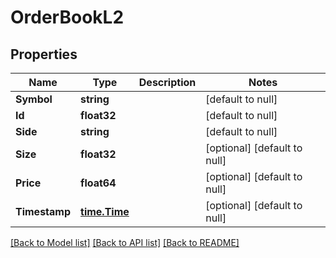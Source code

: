 # OrderBookL2

## Properties
Name | Type | Description | Notes
------------ | ------------- | ------------- | -------------
**Symbol** | **string** |  | [default to null]
**Id** | **float32** |  | [default to null]
**Side** | **string** |  | [default to null]
**Size** | **float32** |  | [optional] [default to null]
**Price** | **float64** |  | [optional] [default to null]
**Timestamp** | [**time.Time**](time.Time.md) |  | [optional] [default to null]

[[Back to Model list]](../README.md#documentation-for-models) [[Back to API list]](../README.md#documentation-for-api-endpoints) [[Back to README]](../README.md)


